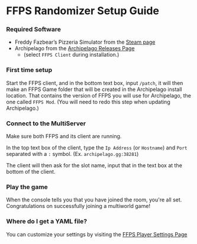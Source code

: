 # FFPS Randomizer Setup Guide

### Required Software

- Freddy Fazbear’s Pizzeria Simulator from the [Steam page](https://store.steampowered.com/app/738060/)
- Archipelago from the [Archipelago Releases Page](https://github.com/ArchipelagoMW/Archipelago/releases)
    - (select `FFPS Client` during installation.)

### First time setup

Start the FFPS client, and in the bottom text box, input `/patch`, it will then make an FFPS Game folder that will be created in the
Archipelago install location. That contains the version of FFPS you will use for Archipelago, the one called `FFPS Mod`. (You will need to
redo this step when updating Archipelago.)

### Connect to the MultiServer

Make sure both FFPS and its client are running.

In the top text box of the client, type the 
`Ip Address` (or `Hostname`) and `Port` separated with a `:` symbol. (Ex. `archipelago.gg:38281`)

The client will then ask for the slot name, input that in the text box at the bottom of the client.

### Play the game

When the console tells you that you have joined the room, you're all set. Congratulations on successfully joining a
multiworld game!

### Where do I get a YAML file?

You can customize your settings by visiting the [FFPS Player Settings Page](/games/FFPS/player-settings)
